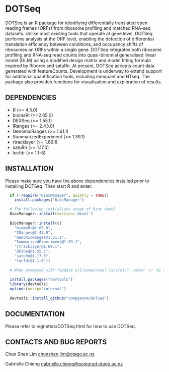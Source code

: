# DOTSeq
DOTSeq is an R package for identifying differentially translated open reading frames (ORFs) from ribosome profiling and matched RNA-seq datasets. Unlike most existing tools that operate at gene level, DOTSeq performs analysis at the ORF level, enabling the detection of differential translation efficiency between conditions, and occupancy shifts of ribosomes on ORFs within a single gene. DOTSeq integrates both ribosome profiling and RNA-seq read counts into quasi-binomial generalised linear model (GLM) using a modified design matrix and model fitting formula inspired by Riborex and satuRn. At present, DOTSeq accepts count data generated with featureCounts. Development is underway to extend support for additional quantification tools, including mmquant and HTseq. The package also provides functions for visualisation and exploration of results.

## DEPENDENCIES
* R (>= 4.5.0)
* biomaRt (>=2.65.0)
* DEXSeq (>= 1.55.1)
* IRanges (>= 2.43.0)
* GenomicRanges (>= 1.61.1)
* SummarizedExperiment (>= 1.39.1)
* rtracklayer (>= 1.69.1)
* satuRn (>= 1.17.0)
* locfdr (>= 1.1-8)

## INSTALLATION
Please make sure you have the above dependencies installed prior to installing DOTSeq.
Then start R and enter:
```r
  if (!require("BiocManager", quietly = TRUE))
    install.packages("BiocManager")

  # The following initializes usage of Bioc devel
  BiocManager::install(version='devel')
  
  BiocManager::install(c(
    "biomaRt@2.65.0",
    "IRanges@2.43.0",
    "GenomicRanges@1.61.1",
    "SummarizedExperiment@1.39.1",
    "rtracklayer@1.69.1",
    "DEXSeq@1.55.1",
    "satuRn@1.17.0",
    "locfdr@1.1-8"))
    
  # When prompted with "Update all/some/none? [a/s/n]:", enter 'n' to skip updates.
  
  install.packages("devtools")
  library(devtools)
  options(unzip="internal")
  
  devtools::install_github("compgenom/DOTSeq")
```

## DOCUMENTATION
Please refer to vignettes/DOTSeq.html for how to use DOTSeq.

## CONTACTS AND BUG REPORTS
Chun Shen Lim
chunshen.lim@otago.ac.nz

Gabrielle Chieng
gabrielle.chieng@postgrad.otago.ac.nz

